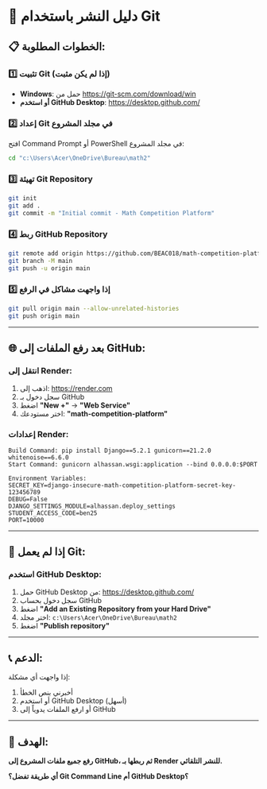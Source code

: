 # 🚀 دليل النشر باستخدام Git

## 📋 الخطوات المطلوبة:

### 1️⃣ تثبيت Git (إذا لم يكن مثبت)
- **Windows**: حمل من https://git-scm.com/download/win
- **أو استخدم GitHub Desktop**: https://desktop.github.com/

### 2️⃣ إعداد Git في مجلد المشروع
افتح Command Prompt أو PowerShell في مجلد المشروع:
```bash
cd "c:\Users\Acer\OneDrive\Bureau\math2"
```

### 3️⃣ تهيئة Git Repository
```bash
git init
git add .
git commit -m "Initial commit - Math Competition Platform"
```

### 4️⃣ ربط GitHub Repository
```bash
git remote add origin https://github.com/BEAC018/math-competition-platform.git
git branch -M main
git push -u origin main
```

### 5️⃣ إذا واجهت مشاكل في الرفع
```bash
git pull origin main --allow-unrelated-histories
git push origin main
```

---

## 🌐 بعد رفع الملفات إلى GitHub:

### انتقل إلى Render:
1. اذهب إلى: https://render.com
2. سجل دخول بـ GitHub
3. اضغط **"New +"** → **"Web Service"**
4. اختر مستودعك: **"math-competition-platform"**

### إعدادات Render:
```
Build Command: pip install Django==5.2.1 gunicorn==21.2.0 whitenoise==6.6.0
Start Command: gunicorn alhassan.wsgi:application --bind 0.0.0.0:$PORT

Environment Variables:
SECRET_KEY=django-insecure-math-competition-platform-secret-key-123456789
DEBUG=False
DJANGO_SETTINGS_MODULE=alhassan.deploy_settings
STUDENT_ACCESS_CODE=ben25
PORT=10000
```

---

## 🔧 إذا لم يعمل Git:

### استخدم GitHub Desktop:
1. حمل GitHub Desktop من: https://desktop.github.com/
2. سجل دخول بحساب GitHub
3. اضغط **"Add an Existing Repository from your Hard Drive"**
4. اختر مجلد: `c:\Users\Acer\OneDrive\Bureau\math2`
5. اضغط **"Publish repository"**

---

## 📞 الدعم:

إذا واجهت أي مشكلة:
1. أخبرني بنص الخطأ
2. أو استخدم GitHub Desktop (أسهل)
3. أو ارفع الملفات يدوياً إلى GitHub

---

## 🎯 الهدف:

**رفع جميع ملفات المشروع إلى GitHub، ثم ربطها بـ Render للنشر التلقائي.**

**أي طريقة تفضل؟ Git Command Line أم GitHub Desktop؟**
